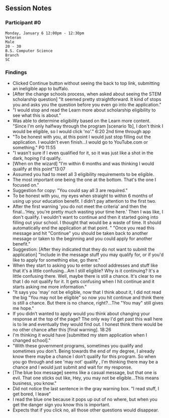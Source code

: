 ## Session Notes
### Participant #0

	Monday, January 6 12:00pm - 12:30pm 	
	Veteran 	
  	Male 	
  	20 - 30 	
  	B.S. Computer Science 	
 	Branch 	
 	SC 

### Findings
* Clicked Continue button without seeing the back to top link, submitting an ineligible app to buffalo.
* [After the change schools process, when asked about seeing the STEM scholarship question] "It seemed pretty straightforward. It kind of stops you and asks you the question before you even go into the application."
* "I would stop and read the Learn more about scholarship eligibility to see what this is about."
* Was able to determine eligibility based on the Learn more content. "Since I'm only halfway through the program [scenario 1b], I don't think I would be eligible, so I would click 'no'." 6:20 2nd time through app
* "To be honest with you, at this point I would just stop filling out the application. I wouldn't even finish…I would go to YouTube.com or something." P0 11:55
* "I wasn't sure if I even qualified for it, so it was just like a shot in the dark, hoping I'd qualify.
* [When on the wizard] "I'm within 6 months and was thinking I would qualify at this point"13:07
* Assumed you had to meet all 3 eligibility requirements to be eligible.
* The most important one being the one at the bottom. That's the one I focused on."
* Suggestion for copy: "You could say all 3 are required."
* To be honest with you, my eyes when straight to within 6 months of using up your education benefit. I didn’t pay attention to the first two.
* After the first warning 'you do not meet the criteria' and then the final…'Hey, you're pretty much wasting your time here.' Then I was like, I don't qualify. I wouldn't want to continue and then it started going into filling out your school. I thought that would be a waste of time. It should automatically end the application at that point. " "Once you read this message and hit "Continue" you should be taken back to another message or taken to the beginning and you could apply for another benefit."   
* Suggestion: [After they indicated that they do not want to submit the application] "Include in the message stuff you may qualify for, or if you'd like to apply for something else, go there."
* When they start to asking you to enter school addresses and stuff like that it's a little confusing…Am I still eligible? Why is it continuing? It's a little confusing there. Well, maybe there is still a chance. It's clear to me that I do not qualify for it. It gets confusing when I hit continue and it starts asking me more information."
* "It says you 'may' not be eligible, now that I think about it, I did not read the big "You may not be eligible" so now you hit continue and think there is still a chance. But there is no chance, right?...The "You may" still gives me hope."
* If you didn’t wanted to apply would you think about changing your response at the top of the page?  The only way I'd get past this wall here is to lie and eventually they would find out. I honest think there would be no other chance after this [final warning]. 18:26
* I'm thinking it would have [submitted my stem application when I changed school]."
* "With these government programs, sometimes you qualify and sometimes you don't. Being towards the end of my degree, I already know there maybe a chance I don’t qualify for this program. So when you go through and see 'may not' qualify , I'm thinking there may be a chance and I would just submit and wait for my response. 
* [The blue box message] seems like a casual message, but that one is evil. That one sticks out like, Hey, you may not be eligible…This means business, you know."
* Did not notice the last sentence in the gray warning box. "I read stuff, I get bored, I leave"
* I read the blue one because it pops up out of no where, but when you get the danger sign you know this is important.
* Expects that if you click no, all those other questions would disappear.
